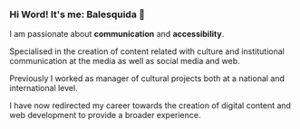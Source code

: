 ### Hi Word!  It's me: Balesquida 👋

  I am passionate about **communication** and **accessibility**. 
  
  Specialised in the creation of content related with culture and institutional communication at the media as well as social media and web. 
  
  Previously I worked as manager of cultural projects both at a national and international level. 
  
  I have now redirected my career towards the creation of digital content and web development to provide a broader experience.


